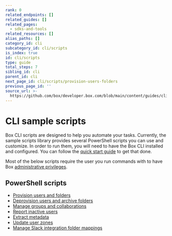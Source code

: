 ```yaml
---
rank: 0
related_endpoints: []
related_guides: []
related_pages:
  - sdks-and-tools
related_resources: []
alias_paths: []
category_id: cli
subcategory_id: cli/scripts
is_index: true
id: cli/scripts
type: guide
total_steps: 7
sibling_id: cli
parent_id: cli
next_page_id: cli/scripts/provision-users-folders
previous_page_id: ''
source_url: >-
  https://github.com/box/developer.box.com/blob/main/content/guides/cli/scripts/index.md
---
```

# CLI sample scripts

Box CLI scripts are designed to help you
automate your tasks. Currently,
the sample scripts library
provides several PowerShell scripts you can use
and customize. In order to run them, you will need to have the Box CLI
installed and configured. You can follow the [quick start guide][quickstart] to
get that done.

<Message type='warning'>

Most of the below scripts require the user you run commands with to
have Box [administrative privileges][7].

</Message>

## PowerShell scripts

* [Provision users and folders][1]
* [Deprovision users and archive folders][2]
* [Manage groups and collaborations][3]
* [Report inactive users][4]
* [Extract metadata][5]
* [Update user zones][6]
* [Manage Slack integration folder mappings][8]

[1]: g://cli/quick-start/powershell-script-templates
[2]: g://cli/scripts/deprovision-users
[3]: g://cli/scripts/manage-groups-collaborations
[4]: g://cli/scripts/report-inactive-users
[5]: g://cli/scripts/metadata-extraction
[6]: g://cli/scripts/user-zones-mass-update
[quickstart]: g://cli/quick-start/create-oauth-app
[7]: https://support.box.com/hc/en-us/articles/360043694174-Understanding-Administrator-and-Co-Administrator-Permissions
[8]: g://cli/scripts/slack-integration-mappings